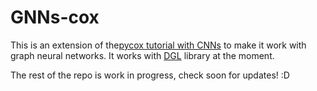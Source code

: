 # GNNs-cox

This is an extension of the[pycox tutorial with CNNs](https://nbviewer.jupyter.org/github/havakv/pycox/blob/master/examples/04_mnist_dataloaders_cnn.ipynb) to make it work with graph neural networks. It works with [DGL](https://www.dgl.ai) library at the moment.

The rest of the repo is work in progress, check soon for updates! :D 

